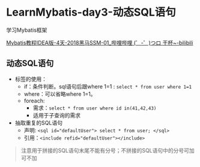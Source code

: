 # LearnMybatis-day3-动态SQL语句

学习Mybatis框架

[Mybatis教程IDEA版-4天-2018黑马SSM-01_哔哩哔哩 (゜-゜)つロ 干杯~-bilibili](https://www.bilibili.com/video/BV1Db411s7F5?from=search&seid=17279186468718936332)

## 动态SQL语句
- 标签的使用：
    - if：条件判断。sql语句后跟where 1=1 : `select * from user where 1=1`
    - where：可以省略where 1=1。
    - foreach: 
        - 需求：`select * from user where id in(41,42,43)`
        - 适用于子查询的需求
- 抽取重复的SQL语句
    - 声明: `<sql id="defaultUser">
                   select * from user;
               </sql>
           `
    - 引用：`<include refid="defaultUser"></include>`
    
> 注意用于拼接的SQL语句末尾不能有分号；不拼接的SQL语句中的分号可加可不加








